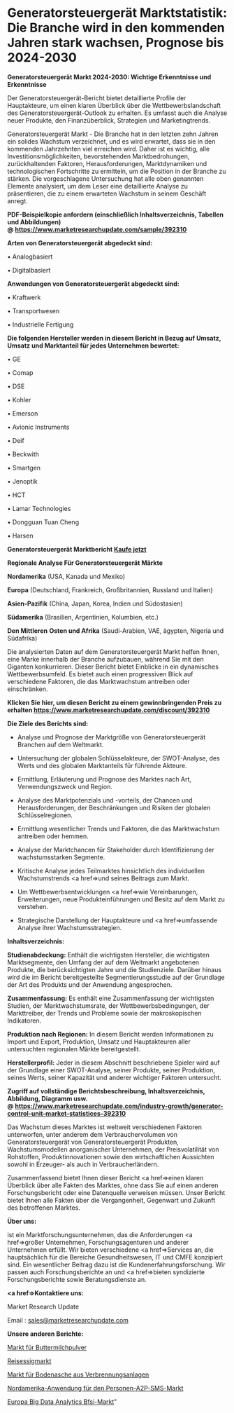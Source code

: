 # Generatorsteuergerät Marktstatistik: Die Branche wird in den kommenden Jahren stark wachsen, Prognose bis 2024-2030

<strong>Generatorsteuergerät Markt 2024-2030: Wichtige Erkenntnisse und Erkenntnisse</strong>

Der Generatorsteuergerät-Bericht bietet detaillierte Profile der Hauptakteure, um einen klaren Überblick über die Wettbewerbslandschaft des Generatorsteuergerät-Outlook zu erhalten. Es umfasst auch die Analyse neuer Produkte, den Finanzüberblick, Strategien und Marketingtrends.

Generatorsteuergerät Markt - Die Branche hat in den letzten zehn Jahren ein solides Wachstum verzeichnet, und es wird erwartet, dass sie in den kommenden Jahrzehnten viel erreichen wird. Daher ist es wichtig, alle Investitionsmöglichkeiten, bevorstehenden Marktbedrohungen, zurückhaltenden Faktoren, Herausforderungen, Marktdynamiken und technologischen Fortschritte zu ermitteln, um die Position in der Branche zu stärken. Die vorgeschlagene Untersuchung hat alle oben genannten Elemente analysiert, um dem Leser eine detaillierte Analyse zu präsentieren, die zu einem erwarteten Wachstum in seinem Geschäft anregt.

<strong><b>PDF-Beispielkopie anfordern (einschließlich Inhaltsverzeichnis, Tabellen und Abbildungen) @ </b></strong><strong><a href=https://www.marketresearchupdate.com/sample/392310><strong>https://www.marketresearchupdate.com/sample/392310</u></a></strong></strong>

<strong>Arten von Generatorsteuergerät abgedeckt sind:</strong>

• Analogbasiert

• Digitalbasiert

<strong>Anwendungen von Generatorsteuergerät abgedeckt sind:</strong>

• Kraftwerk

• Transportwesen

• Industrielle Fertigung

<strong>Die folgenden Hersteller werden in diesem Bericht in Bezug auf Umsatz, Umsatz und Marktanteil für jedes Unternehmen bewertet:</strong>

• GE

• Comap

• DSE

• Kohler

• Emerson

• Avionic Instruments

• Deif

• Beckwith

• Smartgen

• Jenoptik

• HCT

• Lamar Technologies

• Dongguan Tuan Cheng

• Harsen

<strong>Generatorsteuergerät Marktbericht <a href=https://www.marketresearchupdate.com/buynow/392310>Kaufe jetzt</a></strong>

<strong>Regionale Analyse Für Generatorsteuergerät Märkte</strong>

<strong>Nordamerika</strong> (USA, Kanada und Mexiko)

<strong>Europa</strong> (Deutschland, Frankreich, Großbritannien, Russland und Italien)

<strong>Asien-Pazifik</strong> (China, Japan, Korea, Indien und Südostasien)

<strong>Südamerika</strong> (Brasilien, Argentinien, Kolumbien, etc.)

<strong>Den Mittleren</strong> <strong>Osten und Afrika</strong> (Saudi-Arabien, VAE, ägypten, Nigeria und Südafrika)

Die analysierten Daten auf dem Generatorsteuergerät Markt helfen Ihnen, eine Marke innerhalb der Branche aufzubauen, während Sie mit den Giganten konkurrieren. Dieser Bericht bietet Einblicke in ein dynamisches Wettbewerbsumfeld. Es bietet auch einen progressiven Blick auf verschiedene Faktoren, die das Marktwachstum antreiben oder einschränken.

<strong>Klicken Sie hier, um diesen Bericht zu einem gewinnbringenden Preis zu erhalten
</strong><strong><a href=https://www.marketresearchupdate.com/discount/392310>https://www.marketresearchupdate.com/discount/392310</b></u></strong></a>

<strong>Die Ziele des Berichts sind:</strong>

- Analyse und Prognose der Marktgröße von Generatorsteuergerät Branchen auf dem Weltmarkt.

- Untersuchung der globalen Schlüsselakteure, der SWOT-Analyse, des Werts und des globalen Marktanteils für führende Akteure.

- Ermittlung, Erläuterung und Prognose des Marktes nach Art, Verwendungszweck und Region.

- Analyse des Marktpotenzials und -vorteils, der Chancen und Herausforderungen, der Beschränkungen und Risiken der globalen Schlüsselregionen.

- Ermittlung wesentlicher Trends und Faktoren, die das Marktwachstum antreiben oder hemmen.

- Analyse der Marktchancen für Stakeholder durch Identifizierung der wachstumsstarken Segmente.

- Kritische Analyse jedes Teilmarktes hinsichtlich des individuellen Wachstumstrends <a href=>und</a> seines Beitrags zum Markt.

- Um Wettbewerbsentwicklungen <a href=>wie</a> Vereinbarungen, Erweiterungen, neue Produkteinführungen und Besitz auf dem Markt zu verstehen.

- Strategische Darstellung der Hauptakteure und <a href=>umfas</a>sende Analyse ihrer Wachstumsstrategien.

<strong>Inhaltsverzeichnis:</strong>

<strong>Studienabdeckung:</strong> Enthält die wichtigsten Hersteller, die wichtigsten Marktsegmente, den Umfang der auf dem Weltmarkt angebotenen Produkte, die berücksichtigten Jahre und die Studienziele. Darüber hinaus wird die im Bericht bereitgestellte Segmentierungsstudie auf der Grundlage der Art des Produkts und der Anwendung angesprochen.

<strong>Zusammenfassung:</strong> Es enthält eine Zusammenfassung der wichtigsten Studien, der Marktwachstumsrate, der Wettbewerbsbedingungen, der Markttreiber, der Trends und Probleme sowie der makroskopischen Indikatoren.

<strong>Produktion nach Regionen:</strong> In diesem Bericht werden Informationen zu Import und Export, Produktion, Umsatz und Hauptakteuren aller untersuchten regionalen Märkte bereitgestellt.

<strong>Herstellerprofil:</strong> Jeder in diesem Abschnitt beschriebene Spieler wird auf der Grundlage einer SWOT-Analyse, seiner Produkte, seiner Produktion, seines Werts, seiner Kapazität und anderer wichtiger Faktoren untersucht.

<strong><b>Zugriff auf vollständige Berichtsbeschreibung, Inhaltsverzeichnis, Abbildung, Diagramm usw. @ </b></strong><strong><a href=https://www.marketresearchupdate.com/industry-growth/generator-control-unit-market-statistices-392310>https://www.marketresearchupdate.com/industry-growth/generator-control-unit-market-statistices-392310</a></strong>

Das Wachstum dieses Marktes ist weltweit verschiedenen Faktoren unterworfen, unter anderem dem Verbrauchervolumen von Generatorsteuergerät von Generatorsteuergerät Produkten, Wachstumsmodellen anorganischer Unternehmen, der Preisvolatilität von Rohstoffen, Produktinnovationen sowie den wirtschaftlichen Aussichten sowohl in Erzeuger- als auch in Verbraucherländern.

Zusammenfassend bietet Ihnen dieser Bericht <a href=>einen</a> klaren Überblick über alle Fakten des Marktes, ohne dass Sie auf einen anderen Forschungsbericht oder eine Datenquelle verweisen müssen. Unser Bericht bietet Ihnen alle Fakten über die Vergangenheit, Gegenwart und Zukunft des betroffenen Marktes.

<strong>Über uns:</strong>

 ist ein Marktforschungsunternehmen, das die Anforderungen <a href=>großer</a> Unternehmen, Forschungsagenturen und anderer Unternehmen erfüllt. Wir bieten verschiedene <a href=>Services</a> an, die hauptsächlich für die Bereiche Gesundheitswesen, IT und CMFE konzipiert sind. Ein wesentlicher Beitrag dazu ist die Kundenerfahrungsforschung. Wir passen auch Forschungsberichte an und <a href=>bieten</a> syndizierte Forschungsberichte sowie Beratungsdienste an.

<strong><a href=>Kontaktiere uns:</a></strong>

Market Research Update

Email : sales@marketresearchupdate.com

<strong>Unsere anderen Berichte:</strong>

<a href=https://www.linkedin.com/pulse/butter-milk-powder-market-pointing-capture-largest>Markt für Buttermilchpulver</a>

<a href=https://www.linkedin.com/pulse/rice-vinegar-market-size-industry-growth-factors>Reisessigmarkt</a>

<a href=https://www.linkedin.com/pulse/incinerator-bottom-ash-market-sizing>Markt für Bodenasche aus Verbrennungsanlagen</a>

<a href=https://www.linkedin.com/pulse/north-america-application-to-person-a2p-sms-market-2023>Nordamerika-Anwendung für den Personen-A2P-SMS-Markt</a>

<a href=https://www.linkedin.com/pulse/europe-big-data-analytics-bfsi-market-advancing-bkelf/>Europa Big Data Analytics Bfsi-Markt</a>"

